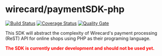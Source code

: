 # wirecard/paymentSDK-php

[![Build Status](https://travis-ci.org/wirecard/paymentSDK-php.svg?branch=master)](https://travis-ci.org/wirecard/paymentSDK-php)
[![Coverage Status](https://coveralls.io/repos/github/wirecard/paymentSDK-php/badge.svg?branch=master)](https://coveralls.io/github/wirecard/paymentSDK-php?branch=master)
[![Quality Gate](https://sonarqube.com/api/badges/gate?key=wirecard-paymentSDK-php)](https://sonarqube.com/dashboard/index/wirecard-paymentSDK-php)

This SDK will abstract the complexity of Wirecard's payment processing (ReST) API for online shops using PHP as their programing language.

<b style="color: red">The SDK is currently under development and should not be used yet. </b>
